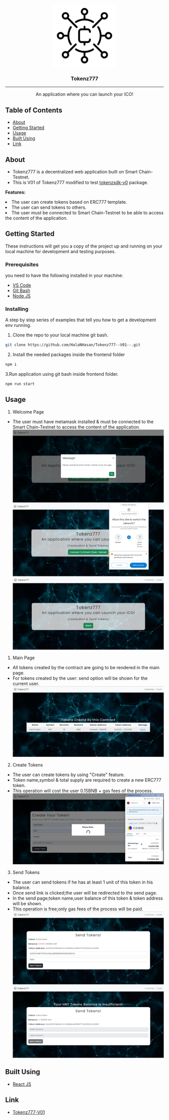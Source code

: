 <div  align="center" style ="width=200px ;height=200px  ">
<img width=200px height=200px src="./frontend/src/assets/logo.png" alt="Project logo"></a>
</div >

<h3 align="center">Tokenz777</h3>

---

<p align="center"> An application where you can launch your ICO!
    <br> 
</p>

## Table of Contents

- [About](#about)
- [Getting Started](#getting_started)
- [Usage](#usage)
- [Built Using](#built_using)
- [Link](#link)

## About <a name = "about"></a>

- Tokenz777 is a decentralized web application built on Smart Chain-Testnet.
- This is V01 of Tokenz777 modified to test [tokenzsdk-v0](https://www.npmjs.com/package/tokenzsdk-v0) package.

<b>Features:</b>

<li>The user can create tokens based on ERC777 template.</li>
<li>The user can send tokens to others.</li>
<li>The user must be connected to Smart Chain-Testnet to be able to access the content of the application.</li>

## Getting Started <a name = "getting_started"></a>

These instructions will get you a copy of the project up and running on your local machine for development and testing purposes.

### Prerequisites

you need to have the following installed in your machine:

- [VS Code](https://code.visualstudio.com/)
- [Git Bash](https://git-scm.com/downloads)
- [Node JS](https://nodejs.org/en/download/)

### Installing

A step by step series of examples that tell you how to get a development env running.

1. Clone the repo to your local machine git bash.

```sh
git clone https://github.com/HalaNHasan/Tokenz777--V01--.git
```

2. Install the needed packages inside the frontend folder

```sh
npm i
```

3.Run application using git bash inside frontend folder.

```sh
npm run start
```

## Usage <a name="usage"></a>

1. Welcome Page

- The user must have metamask installed & must be connected to the Smart Chain-Testnet to access the content of the application.
  <img  src="./frontend/src/assets/welcome1.png" alt="welcome1"></a>
  <img  src="./frontend/src/assets/welcome2.png" alt="welcome2"></a>
  <img  src="./frontend/src/assets/welcome3.png" alt="welcome3"></a>

1. Main Page

- All tokens created by the contract are going to be rendered in the main page.
- For tokens created by the user: send option will be shown for the current user.
  <img  src="./frontend/src/assets/mainPage.png" alt="mainPage"></a>

2. Create Tokens

- The user can create tokens by using "Create" feature.
- Token name,symbol & total supply are required to create a new ERC777 token.
- This operation will cost the user 0.15BNB + gas fees of the process.
  <img  src="./frontend/src/assets/createPage.png" alt="createPage"></a>

3. Send Tokens

- The user can send tokens if he has at least 1 unit of this token in his balance.
- Once send link is clicked;the user will be redirected to the send page.
- In the send page;token name,user balance of this token & token address will be shown.
- This operation is free;only gas fees of the process will be paid.
  <img src="./frontend/src/assets/sendPage1.png" alt="sendPage1"></a>
  <img  src="./frontend/src/assets/sendPage2.png" alt="sendPage2"></a>

## Built Using <a name = "built_using"></a>

- [React JS](https://https://reactjs.org/)

## Link <a name = "link"></a>

- [Tokenz777-V01](http://HalaNHasan.github.io/Tokenz777--V01--)
